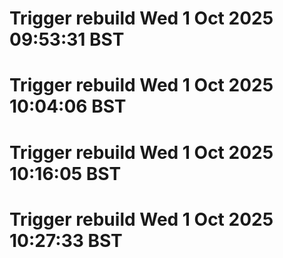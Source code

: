 # Trigger rebuild Wed 1 Oct 2025 09:53:31 BST

# Trigger rebuild Wed 1 Oct 2025 10:04:06 BST

# Trigger rebuild Wed 1 Oct 2025 10:16:05 BST

# Trigger rebuild Wed 1 Oct 2025 10:27:33 BST
